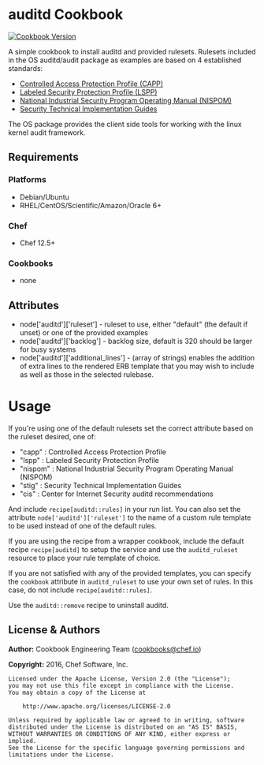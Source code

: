 # auditd Cookbook

[![Cookbook Version](https://img.shields.io/cookbook/v/auditd.svg)](https://supermarket.chef.io/cookbooks/auditd)

A simple cookbook to install auditd and provided rulesets. Rulesets included in the OS auditd/audit package as examples are based on 4 established standards:

- [Controlled Access Protection Profile (CAPP)](http://www.commoncriteriaportal.org/files/ppfiles/capp.pdf)
- [Labeled Security Protection Profile (LSPP)](http://www.commoncriteriaportal.org/files/ppfiles/lspp.pdf)
- [National Industrial Security Program Operating Manual (NISPOM)](http://www.fas.org/sgp/library/nispom.htm)
- [Security Technical Implementation Guides](http://iase.disa.mil/stigs/stig/index.html)

The OS package provides the client side tools for working with the linux kernel audit framework.

## Requirements

### Platforms

- Debian/Ubuntu
- RHEL/CentOS/Scientific/Amazon/Oracle 6+

### Chef

- Chef 12.5+

### Cookbooks

- none

## Attributes

- node['auditd']['ruleset'] - ruleset to use, either "default" (the default if unset) or one of the provided examples
- node['auditd']['backlog'] - backlog size, default is 320 should be larger for busy systems
- node['auditd']['additional_lines'] - (array of strings) enables the addition of extra lines to the rendered ERB template that you may wish to include as well as those in the selected rulebase.

# Usage

If you're using one of the default rulesets set the correct attribute based on the ruleset desired, one of:

- "capp" : Controlled Access Protection Profile
- "lspp" : Labeled Security Protection Profile
- "nispom" : National Industrial Security Program Operating Manual (NISPOM)
- "stig" : Security Technical Implementation Guides
- "cis" : Center for Internet Security auditd recommendations

And include `recipe[auditd::rules]` in your run list. You can also set the attribute `node['auditd']['ruleset']` to the name of a custom rule template to be used instead of one of the default rules.

If you are using the recipe from a wrapper cookbook, include the default recipe `recipe[auditd]` to setup the service and use the `auditd_ruleset` resource to place your rule template of choice.

If you are not satisfied with any of the provided templates, you can specify the `cookbook` attribute in `auditd_ruleset` to use your own set of rules. In this case, do not include `recipe[auditd::rules]`.

Use the `auditd::remove` recipe to uninstall auditd.

## License & Authors

**Author:** Cookbook Engineering Team ([cookbooks@chef.io](mailto:cookbooks@chef.io))

**Copyright:** 2016, Chef Software, Inc.

```
Licensed under the Apache License, Version 2.0 (the "License");
you may not use this file except in compliance with the License.
You may obtain a copy of the License at

    http://www.apache.org/licenses/LICENSE-2.0

Unless required by applicable law or agreed to in writing, software
distributed under the License is distributed on an "AS IS" BASIS,
WITHOUT WARRANTIES OR CONDITIONS OF ANY KIND, either express or implied.
See the License for the specific language governing permissions and
limitations under the License.

